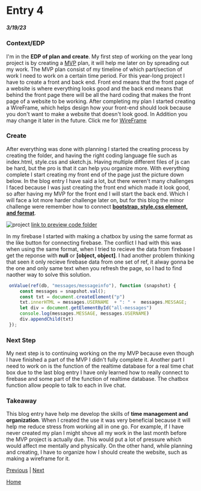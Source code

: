 # Entry 4
##### 3/19/23

### Context/EDP
I'm in the **EDP of plan and create**. My first step of working on the year long project is by creating a [MVP](https://docs.google.com/document/d/1RX5Jm-mMifLN67XyywR_qx98yzZfNcYB55YWVhljAPg/edit) plan, it will help me later on by spreading out my work. The MVP plan consist of my timeline of which part/section of work I need to work on a certain time period. For this year-long project I have to create a front and back end. Front end means that the front page of a website is where everything looks good and the back end means that behind the front page there will be all the hard coding that makes the front page of a website to be working. After completing my plan I started creating a WireFrame, which helps design how your front-end should look because you don't want to make a website that doesn't look good. In Addition you may change it later in the future. Click me for [WireFrame](https://wireframe.cc/umRyWM)

### Create
 After everything was done with planning I started the creating process by creating the folder, and having the right coding language file such as index.html, style.css and sketch.js. Having multiple different files of js can be hard, but the pro is that it can help you organize more. With everything complete I start creating my front end of the page just the picture down below. In the blog entry I have said a lot, but there weren't many challenges I faced because I was just creating the front end which made it look good, so after having my MVP for the front end I will start the back end. Which I will face a lot more harder challenge later on, but for this blog the minor challenge were remember how to connect **<ins>bootstrap, style.css element, and format</ins>**.
  
![project](https://user-images.githubusercontent.com/91745086/226497517-7b99c903-b1e2-4068-842a-0d9cb4feee4d.png)
[link to preview code folder](https://github.com/jimingz9380/sep11-freedom-project/tree/main/sep11-project)

In my firebase I started with making a chatbox by using the same format as the like button for connecting firebase. The conflict I had with this was when using the same format, when I tried to recieve the data from firebase I get the reponse with **null** or **[object, object]**. I had another problem thinking that seen it only recieve firebase data from one set of ref, it alway gonna be the one and only same text when you refresh the page, so I had to find naother way to solve this solution.

```js
 onValue(ref(db, "messages/messageinfo"), function (snapshot) {
     const messages = snapshot.val();
     const txt = document.createElement("p")
     txt.innerHTML = messages.USERNAME  + ": " +  messages.MESSAGE;
     let div = document.getElementById("all-messages")
     console.log(messages.MESSAGE, messages.USERNAME)
     div.appendChild(txt)
 });
```
### Next Step
My next step is to continuing working on the my MVP because even though I have finished a part of the MVP I didn't fully complete it. Another part I need to work on is the function of the realtime database for a real time chat box due to the last blog entry I have only learned how to really connect to firebase and some part of the function of realtime database. The chatbox function allow people to talk to each in live chat.  

### Takeaway
This blog entry have help me develop the skills of **time management and organization**. When I created the use it was very beneficial because it will help me reduce stress from working all in one go. For example, if I have never created my plan I might shove all my work in the last month before the MVP project is actually due. This would put a lot of pressure which would affect me mentally and physically. On the other hand, while planning and creating, I have to organize how I should create the website, such as making a wireframe for it.

[Previous](entry01.md) | [Next](entry03.md)

[Home](../README.md)
